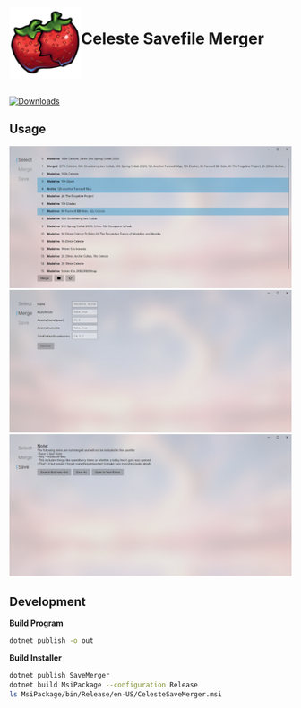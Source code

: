 ﻿<img src="./docs/icon.png" align="left" height="128px" alt="two strawberries, getting merged together">

# Celeste Savefile Merger

<br clear="left" />
<br />

[![Downloads](https://img.shields.io/badge/Downloads-blue)](https://github.com/jakobhellermann/CelesteSavefileMerger/releases)

## Usage

![select screen](./docs/select.png)
![merge screen](./docs/merge.png)
![save screen](./docs/save.png)

## Development

**Build Program**

```sh
dotnet publish -o out
```

**Build Installer**

```sh
dotnet publish SaveMerger
dotnet build MsiPackage --configuration Release
ls MsiPackage/bin/Release/en-US/CelesteSaveMerger.msi
```
